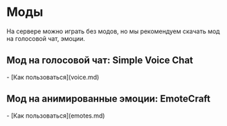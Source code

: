 # Моды
На сервере можно играть без модов, но мы рекомендуем скачать мод на голосовой чат, эмоции.

## Мод на голосовой чат: Simple Voice Chat
<CustomLinkComponent href="https://modrinth.com/plugin/simple-voice-chat/versions" title="Скачать Simple Voice Chat" />
- [Как пользоваться](voice.md)

## Мод на анимированные эмоции: EmoteCraft
<CustomLinkComponent href="https://modrinth.com/mod/emotecraft" title="Скачать EmoteCraft" />
- [Как пользоваться](emotes.md)

